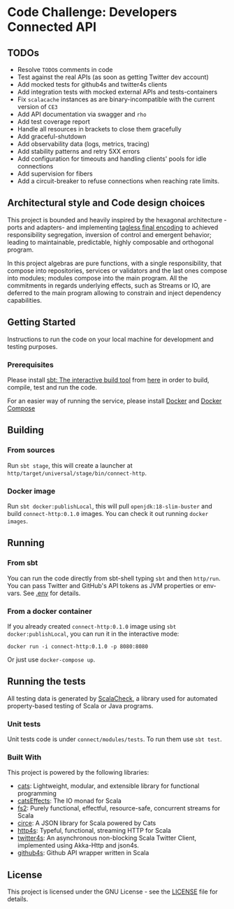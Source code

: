 # Code Challenge: Developers Connected API

## TODOs

* Resolve `TODO`s comments in code
* Test against the real APIs (as soon as getting Twitter dev account)  
* Add mocked tests for github4s and twitter4s clients  
* Add integration tests with mocked external APIs and tests-containers
* Fix `scalacache` instances as are binary-incompatible with the current version of `CE3`
* Add API documentation via swagger and `rho`
* Add test coverage report
* Handle all resources in brackets to close them gracefully
* Add graceful-shutdown
* Add observability data (logs, metrics, tracing)
* Add stability patterns and retry 5XX errors
* Add configuration for timeouts and handling clients' pools for idle connections
* Add supervision for fibers
* Add a circuit-breaker to refuse connections when reaching rate limits.

## Architectural style and Code design choices

This project is bounded and heavily inspired by the hexagonal architecture -ports and adapters- and implementing
[tagless final encoding](http://okmij.org/ftp/tagless-final/course/lecture.pdf) to achieved responsibility segregation,
inversion of control and emergent behavior; leading to maintainable, predictable, highly composable and orthogonal program.

In this project algebras are pure functions, with a single responsibility, that compose into repositories, services or validators and the last ones
compose into modules; modules compose into the main program. All the commitments in regards underlying effects, such as Streams or IO,
are deferred to the main program allowing to constrain and inject dependency capabilities.

## Getting Started

Instructions to run the code on your local machine for development and testing purposes.

### Prerequisites

Please install [sbt: The interactive build tool](https://www.scala-sbt.org/) from [here](https://www.scala-sbt.org/download.html)
in order to build, compile, test and run the code.

For an easier way of running the service, please install [Docker](https://docs.docker.com/get-docker/) and [Docker Compose](https://docs.docker.com/compose/install/) 

## Building

### From sources

Run `sbt stage`, this will create a launcher at `http/target/universal/stage/bin/connect-http`.

### Docker image

Run `sbt docker:publishLocal`, this will pull `openjdk:18-slim-buster` and build `connect-http:0.1.0` images.
You can check it out running `docker images`.

## Running

### From sbt

You can run the code directly from sbt-shell typing `sbt` and then `http/run`. You can pass Twitter and GitHub's API tokens as JVM properties or env-vars. See [.env](.env) for details.

### From a docker container

If you already created `connect-http:0.1.0` image using `sbt docker:publishLocal`, you can run it in the interactive mode:

```
docker run -i connect-http:0.1.0 -p 8080:8080
```

Or just use `docker-compose up`.

## Running the tests

All testing data is generated by [ScalaCheck](https://www.scalacheck.org/), a library used for automated property-based testing of Scala or Java programs.

### Unit tests

Unit tests code is under `connect/modules/tests`. To run them use `sbt test`.

### Built With

This project is powered by the following libraries:

* [cats](https://typelevel.org/cats/): Lightweight, modular, and extensible library for functional programming
* [catsEffects](https://typelevel.org/cats-effect/): The IO monad for Scala
* [fs2](https://fs2.io/): Purely functional, effectful, resource-safe, concurrent streams for Scala
* [circe](https://circe.github.io/circe/): A JSON library for Scala powered by Cats
* [http4s](https://http4s.org/): Typeful, functional, streaming HTTP for Scala
* [twitter4s](https://github.com/DanielaSfregola/twitter4s): An asynchronous non-blocking Scala Twitter Client, implemented using Akka-Http and json4s.
* [github4s](https://47degrees.github.io/github4s/): Github API wrapper written in Scala


## License

This project is licensed under the GNU License - see the [LICENSE](LICENSE) file for details.